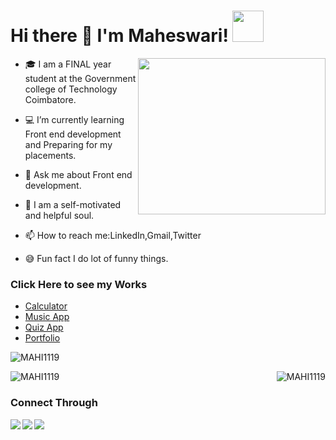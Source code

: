 

 
 <h1>
  <b>Hi there 👋 I'm Maheswari! </b><img src="https://media.giphy.com/media/mGcNjsfWAjY5AEZNw6/giphy.gif" width="50px" height="50px"></h1>
 
 <img src="https://i.pinimg.com/originals/f5/5f/ea/f55feafb705a2ac35e57715ed9381fcd.gif" width="300px" height="250px" align="right" border-radius="50px" >
 
 
 - 🎓 I am a FINAL year student at the Government college of Technology Coimbatore. 

- 💻 I’m currently learning Front end development and Preparing for my placements.

- 💬 Ask me about Front end development.

- 🙋‍ I am a self-motivated and helpful soul.

- 📫 How to reach me:LinkedIn,Gmail,Twitter

- 😅 Fun fact I do lot of funny things.

<h3>Click Here to see my Works</h3>
<ul>
  
 <li><a href="https://lucid-edison-8b7619.netlify.app/">Calculator</a></li>
 
 <li><a href="https://hungry-blackwell-3d2f85.netlify.app/">Music App </a></li> 
 
 <li><a href="https://mahi1119.github.io/Quiz-app/">Quiz App</a> </li> 
 
 <li><a href="https://mahi1119.github.io/Portfolio/">Portfolio</a> </li> 
</ul>
<p><img align="center" src="https://github-readme-stats.vercel.app/api/top-langs?username=MAHI1119&show_icons=true&locale=en&layout=compact" alt="MAHI1119" /></p>
<p><img align="right" src="https://github-readme-stats.vercel.app/api?username=MAHI1119&show_icons=true&locale=en" alt="MAHI1119" /></p>
<p><img align="center" src="https://github-readme-streak-stats.herokuapp.com/?user=MAHI1119&" alt="MAHI1119" /></p>
<h3>Connect Through</h3> 
  
  <a href="https://www.linkedin.com/in/maheswari-s-8107761b0">
   <img src="https://img.icons8.com/bubbles/50/000000/linkedin.png"/ align="left">
  </a> 
<a href="mailto:mahijanu1119@gmail.com"><img src="https://img.icons8.com/bubbles/50/000000/gmail.png"/> 
  </a>
<a href="https://twitter.com/Maheswa19009887">
 <img src="https://img.icons8.com/bubbles/50/000000/twitter.png"/ align="left">
  </a> 
